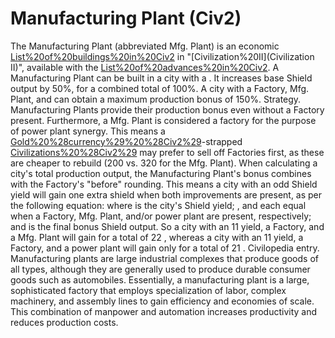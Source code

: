 # Manufacturing Plant (Civ2)

The Manufacturing Plant (abbreviated Mfg. Plant) is an economic [List%20of%20buildings%20in%20Civ2](improvement) in "[Civilization%20II](Civilization II)", available with the [List%20of%20advances%20in%20Civ2](advance).
A Manufacturing Plant can be built in a city with a . It increases base Shield output by 50%, for a combined total of 100%. A city with a Factory, Mfg. Plant, and can obtain a maximum production bonus of 150%.
Strategy.
Manufacturing Plants provide their production bonus even without a Factory present. Furthermore, a Mfg. Plant is considered a factory for the purpose of power plant synergy. This means a [Gold%20%28currency%29%20%28Civ2%29](cash)-strapped [Civilizations%20%28Civ2%29](civilization) may prefer to sell off Factories first, as these are cheaper to rebuild (200 vs. 320 for the Mfg. Plant).
When calculating a city's total production output, the Manufacturing Plant's bonus combines with the Factory's "before" rounding. This means a city with an odd Shield yield will gain one extra shield when both improvements are present, as per the following equation:
where is the city's Shield yield; , and each equal when a Factory, Mfg. Plant, and/or power plant are present, respectively; and is the final bonus Shield output. So a city with an 11 yield, a Factory, and a Mfg. Plant will gain
for a total of 22 , whereas a city with an 11 yield, a Factory, and a power plant will gain only
for a total of 21 .
Civilopedia entry.
Manufacturing plants are large industrial complexes that produce goods of all types, although they are generally used to produce durable consumer goods such as automobiles. Essentially, a manufacturing plant is a large, sophisticated factory that employs specialization of labor, complex machinery, and assembly lines to gain efficiency and economies of scale. This combination of manpower and automation increases productivity and reduces production costs.